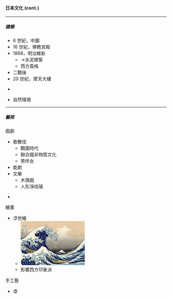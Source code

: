 #### 日本文化 \(cont.\)

---

##### 建築

* 6 世紀，中國
* 16 世紀，佛教宮殿
* 1868，明治維新
  * -&gt;水泥建築 
  * 西方風格
* 二戰後
* 20 世紀，摩天大樓

-

* 自然環境

---

##### 藝術

戲劇

* 歌舞伎
  * 戰國時代
  * 聯合國非物質文化
  * 男伴女
* 能劇
* 文樂
  * 木偶戲
  * 人形淨琉璃

-

繪畫

* 浮世繪
  * ![](/assets/神奈川おきな三浦.png)
  * 影響西方印象派

手工藝

* 漆





